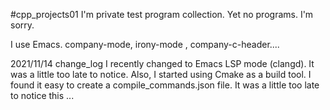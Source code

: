 #cpp_projects01
I'm private test program collection.
Yet no programs. I'm sorry.

I use Emacs. company-mode, irony-mode , company-c-header....

2021/11/14 change_log
I recently changed to Emacs LSP mode (clangd). It was a little too late to notice. Also, I started using Cmake as a build tool. I found it easy to create a compile_commands.json file. It was a little too late to notice this ...
